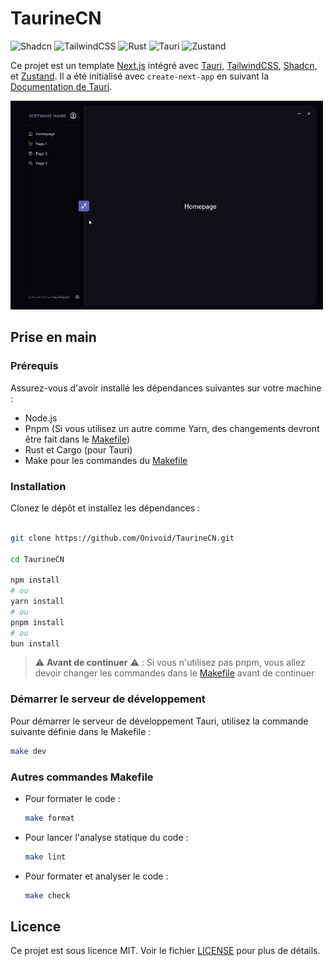 # TaurineCN

![Shadcn](https://img.shields.io/badge/-Shadcn-007ACC?logo=visual-studio-code&logoColor=white)
![TailwindCSS](https://img.shields.io/badge/-TailwindCSS-38B2AC?logo=tailwind-css&logoColor=white)
![Rust](https://img.shields.io/badge/-Rust-000000?logo=rust&logoColor=white)
![Tauri](https://img.shields.io/badge/-Tauri-FFC131?logo=tauri&logoColor=white)
![Zustand](https://img.shields.io/badge/-Zustand-000000?logo=zustand&logoColor=white)

Ce projet est un template [Next.js](https://nextjs.org/) intégré avec [Tauri](https://tauri.app/), [TailwindCSS](https://tailwindcss.com/), [Shadcn](https://ui.shadcn.com), et [Zustand](https://github.com/pmndrs/zustand). Il a été initialisé avec `create-next-app` en suivant la [Documentation de Tauri](https://tauri.app/fr/v1/guides/getting-started/setup/next-js).

![Présentation Gif](./Documentation/Assets/Animationsmall.gif)

## Prise en main

### Prérequis

Assurez-vous d'avoir installé les dépendances suivantes sur votre machine :

-   Node.js
-   Pnpm (Si vous utilisez un autre comme Yarn, des changements devront être fait dans le [Makefile](./Makefile))
-   Rust et Cargo (pour Tauri)
-   Make pour les commandes du [Makefile](./Makefile)

### Installation

Clonez le dépôt et installez les dépendances :

```bash

git clone https://github.com/Onivoid/TaurineCN.git

cd TaurineCN

npm install
# ou
yarn install
# ou
pnpm install
# ou
bun install

```

> ⚠️ **Avant de continuer** ⚠️ : Si vous n'utilisez pas pnpm, vous allez devoir changer les commandes dans le [Makefile](./Makefile) avant de continuer

### Démarrer le serveur de développement

Pour démarrer le serveur de développement Tauri, utilisez la commande suivante définie dans le Makefile :

```bash
make dev
```

### Autres commandes Makefile

-   Pour formater le code :

    ```bash
    make format
    ```

-   Pour lancer l'analyse statique du code :

    ```bash
    make lint
    ```

-   Pour formater et analyser le code :

    ```bash
    make check
    ```

## Licence

Ce projet est sous licence MIT. Voir le fichier [LICENSE](./LICENSE) pour plus de détails.

